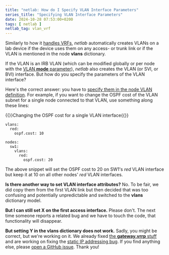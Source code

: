 ```yaml
---
title: "netlab: How do I Specify VLAN Interface Parameters"
series_title: "Specifying VLAN Interface Parameters"
date: 2024-10-28 07:53:00+0200
tags: [ netlab ]
netlab_tag: vlan_vrf
---
```

Similarly to how it [handles VRFs](/2024/05/netlab-vrf-instantiation/), *netlab* automatically creates VLANs on a lab device if the device uses them on any access- or trunk link or if the VLAN is mentioned in the node **vlans** dictionary.

If the VLAN is an IRB VLAN (which can be modified globally or per node with the [VLAN **mode** parameter](https://netlab.tools/module/vlan/#vlan-forwarding-modes)), *netlab* also creates the VLAN (or SVI, or BVI) interface. But how do you specify the parameters of the VLAN interface?
<!--more-->
Here's the correct answer: you have to [specify them in the node VLAN definition](https://netlab.tools/module/vlan/#vlan-interface-parameters). For example, if you want to change the OSPF cost of the VLAN subnet for a single node connected to that VLAN, use something along these lines:

{{<cc>}}Changing the OSPF cost for a single VLAN interface{{</cc>}}
```
vlans:
  red:
    ospf.cost: 10
    
nodes:
  sw1:
    vlans:
      red:
        ospf.cost: 20
```

The above snippet will set the OSPF cost to 20 on SW1's *red* VLAN interface but keep it at 10 on all other nodes' *red* VLAN interfaces.

**Is there another way to set VLAN interface attributes?** No. To be fair, we did copy them from the first VLAN link but then decided that was too confusing and potentially unpredictable and switched to the **vlans** dictionary model.

**But I can still set X on the first access interface.** Please don't. The next time someone reports a related bug and we have to touch the code, that functionality will disappear.

**But setting Y in the vlans dictionary does not work.** Sadly, you might be correct, but we're working on it. We already fixed [the **gateway.vrrp** stuff](https://github.com/ipspace/netlab/issues/1349) and are working on fixing the [static IP addressing bug](https://github.com/ipspace/netlab/issues/1411). If you find anything else, please [open a GitHub issue](https://github.com/ipspace/netlab/issues/new/choose). Thank you!
